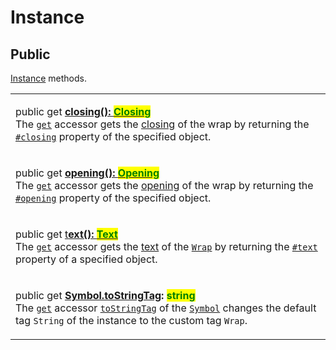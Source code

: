 # Instance

## Public

[Instance](https://developer.mozilla.org/en-US/docs/Glossary/Instance) methods.

|                                                                                                                                                                                                                                                                                                                                                                                                                                                                                                                                                                                                                                                                         |
| ----------------------------------------------------------------------------------------------------------------------------------------------------------------------------------------------------------------------------------------------------------------------------------------------------------------------------------------------------------------------------------------------------------------------------------------------------------------------------------------------------------------------------------------------------------------------------------------------------------------------------------------------------------------------- |
| <p>public get <a href="../closing.md"><strong>closing(): </strong><mark style="color:green;"><strong>Closing</strong></mark></a><br>The <a href="https://developer.mozilla.org/en-US/docs/Web/JavaScript/Reference/Functions/get"><code>get</code></a> accessor gets the <a href="../../../getting-started/basic-concepts.md#closing">closing</a> of the wrap by returning the <a href="../../properties/closing.md"><code>#closing</code></a> property of the specified object.</p>                                                                                                                                                                                    |
| <p>public get <a href="../opening.md"><strong>opening(): </strong><mark style="color:green;"><strong>Opening</strong></mark></a><br>The <a href="https://developer.mozilla.org/en-US/docs/Web/JavaScript/Reference/Functions/get"><code>get</code></a> accessor gets the <a href="../../../getting-started/basic-concepts.md#opening">opening</a> of the wrap by returning the <a href="../../properties/opening.md"><code>#opening</code></a> property of the specified object.</p>                                                                                                                                                                                    |
| <p>public get <a href="../text.md">t<strong>ext(): </strong><mark style="color:green;"><strong>Text</strong></mark></a><br>The <a href="https://developer.mozilla.org/en-US/docs/Web/JavaScript/Reference/Functions/get"><code>get</code></a> accessor gets the <a href="../../../getting-started/basic-concepts.md#wrap-content">text</a> of the <a href="broken-reference"><code>Wrap</code></a> by returning the <a href="../../properties/text.md"><code>#text</code></a> property of a specified object.</p>                                                                                                                                                       |
| <p>public get <a href="../symbol.tostringtag.md"><strong>[Symbol.toStringTag](): </strong><mark style="color:green;"><strong>string</strong></mark></a><br>The <a href="https://developer.mozilla.org/en-US/docs/Web/JavaScript/Reference/Functions/get"><code>get</code></a> accessor <a href="https://developer.mozilla.org/en-US/docs/Web/JavaScript/Reference/Global_Objects/Symbol/toStringTag"><code>toStringTag</code></a> of the <a href="https://developer.mozilla.org/en-US/docs/Web/JavaScript/Reference/Global_Objects/Symbol"><code>Symbol</code></a> changes the default tag <code>String</code> of the instance to the custom tag <code>Wrap</code>.</p> |
